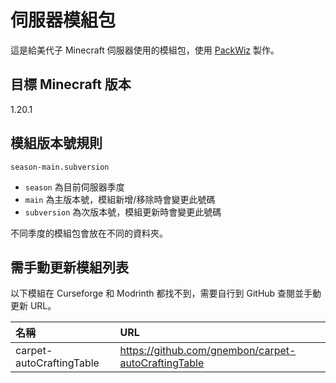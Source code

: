 # 伺服器模組包

這是給美代子 Minecraft 伺服器使用的模組包，使用 [PackWiz](https://packwiz.infra.link/) 製作。

## 目標 Minecraft 版本

1.20.1

## 模組版本號規則

`season-main.subversion`

- `season` 為目前伺服器季度
- `main` 為主版本號，模組新增/移除時會變更此號碼
- `subversion` 為次版本號，模組更新時會變更此號碼

不同季度的模組包會放在不同的資料夾。

## 需手動更新模組列表

以下模組在 Curseforge 和 Modrinth 都找不到，需要自行到 GitHub 查閱並手動更新 URL。

| 名稱 | URL |
|:---|:---|
|carpet-autoCraftingTable|https://github.com/gnembon/carpet-autoCraftingTable|

<!-- ## 需手動編譯模組列表

以下模組因為各種問題需要手動編譯

| 名稱 | URL |原因|  
|:---|:---|:---|
|fabric-permissions-api|https://github.com/lucko/fabric-permissions-api|最新 Commit 沒有釋出 Release 導致 LuckPerms 依賴炸掉| -->

